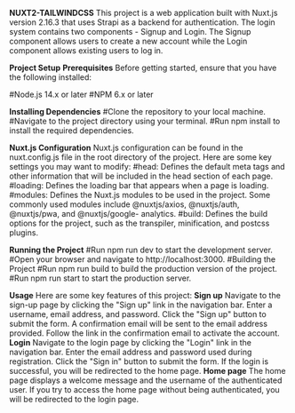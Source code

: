**NUXT2-TAILWINDCSS**
This project is a web application built with Nuxt.js version 2.16.3 that uses Strapi as a backend for authentication. The login system contains two components - Signup and Login. The Signup component allows users to create a new account while the Login component allows existing users to log in.

**Project Setup**
**Prerequisites**
Before getting started, ensure that you have the following installed:

#Node.js 14.x or later
#NPM 6.x or later

**Installing Dependencies**
#Clone the repository to your local machine.
#Navigate to the project directory using your terminal.
#Run npm install to install the required dependencies.

**Nuxt.js Configuration**
Nuxt.js configuration can be found in the nuxt.config.js file in the root directory of the project. Here are some key settings you may want to modify:
 #head: Defines the default meta tags and other information that will be included in the head section of each page.
 #loading: Defines the loading bar that appears when a page is loading.
 #modules: Defines the Nuxt.js modules to be used in the project. Some commonly used modules include @nuxtjs/axios, @nuxtjs/auth, @nuxtjs/pwa, and @nuxtjs/google-  analytics.
 #build: Defines the build options for the project, such as the transpiler, minification, and postcss plugins.
 
**Running the Project**
  #Run npm run dev to start the development server.
  #Open your browser and navigate to http://localhost:3000.
  #Building the Project
  #Run npm run build to build the production version of the project.
  #Run npm run start to start the production server.
  
**Usage**
Here are some key features of this project:
**Sign up**
Navigate to the sign-up page by clicking the "Sign up" link in the navigation bar.
Enter a username, email address, and password.
Click the "Sign up" button to submit the form.
A confirmation email will be sent to the email address provided.
Follow the link in the confirmation email to activate the account.
**Login**
Navigate to the login page by clicking the "Login" link in the navigation bar.
Enter the email address and password used during registration.
Click the "Sign in" button to submit the form.
If the login is successful, you will be redirected to the home page.
**Home page**
The home page displays a welcome message and the username of the authenticated user.
If you try to access the home page without being authenticated, you will be redirected to the login page.
















